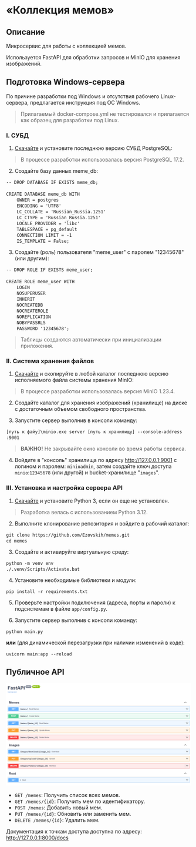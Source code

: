 # «Коллекция мемов»

## Описание
Микросервис для работы с коллекцией мемов.

Используется FastAPI для обработки запросов и MinIO для хранения изображений.

## Подготовка Windows-сервера
По причине разработки под Windows и отсутствия рабочего Linux-сервера, предлагается инструкция под ОС Windows.
> Прилагаемый docker-compose.yml не тестировался и прилагается как образец для разработки под Linux.

### I. СУБД
1. [Скачайте](https://www.enterprisedb.com/downloads/postgres-postgresql-downloads) и установите последнюю версию СУБД PostgreSQL:

> В процессе разработки использовалась версия PostgreSQL 17.2.

2. Создайте базу данных meme_db:
```pgsql
-- DROP DATABASE IF EXISTS meme_db;

CREATE DATABASE meme_db WITH
    OWNER = postgres
    ENCODING = 'UTF8'
    LC_COLLATE = 'Russian_Russia.1251'
    LC_CTYPE = 'Russian_Russia.1251'
    LOCALE_PROVIDER = 'libc'
    TABLESPACE = pg_default
    CONNECTION LIMIT = -1
    IS_TEMPLATE = False;
```
3. Создайте (роль) пользователя "meme_user" с паролем "12345678" (или другим):
```pgsql
-- DROP ROLE IF EXISTS meme_user;

CREATE ROLE meme_user WITH
    LOGIN
    NOSUPERUSER
    INHERIT
    NOCREATEDB
    NOCREATEROLE
    NOREPLICATION
    NOBYPASSRLS
    PASSWORD '12345678';
```
> Таблицы создаются автоматически при инициализации приложения.

### II. Система хранения файлов
1. [Скачайте](https://dl.min.io/server/minio/release/windows-amd64/minio.exe) и скопируйте в любой каталог последнюю версию исполняемого файла системы хранения MinIO:
> В процессе разработки использовалась версия MinIO 1.23.4.

2. Создайте каталог для хранения изображений (хранилище) на диске с достаточным объемом свободного пространства.


3. Запустите сервер выполнив в консоли команду:
```console
[путь к файу]\minio.exe server [путь к хранилищу] --console-address :9001
```
> **ВАЖНО!** Не закрывайте окно консоли во время работы сервиса.
4. Войдите в "консоль" хранилища по адресу http://127.0.0.1:9001 с логином и паролем: `minioadmin`, затем создайте ключ доступа `minio`:`12345678` (или другой) и bucket-хранилище "`images`".

### III. Установка и настройка сервера API
1. [Скачайте](https://www.python.org/downloads/) и установите Python 3, если он еще не установлен.
> Разработка велась с использованием Python 3.12.

2. Выполните клонирование репозитория и войдите в рабочий каталог:
```console
git clone https://github.com/Ezovskih/memes.git
cd memes
```
3. Создайте и активируйте виртуальную среду: 
```console
python -m venv env
./.venv/Scripts/Activate.bat
```
4. Установите необходимые библиотеки и модули:
```console
pip install -r requirements.txt
```
5. Проверьте настройки подключения (адреса, порты и пароли) к подсистемам в файле `app/config.py`.


6. Запустите сервер выполнив с консоли команду: 
```console
python main.py
```

**или** (для динамической перезагрузки при наличии изменений в коде):

```console
uvicorn main:app --reload
```

## Публичное API
![API](/api.png)
- `GET /memes`: Получить список всех мемов.
- `GET /memes/{id}`: Получить мем по идентификатору.
- `POST /memes`: Добавить новый мем.
- `PUT /memes/{id}`: Обновить или заменить мем.
- `DELETE /memes/{id}`: Удалить мем.

Документация к точкам доступа доступна по адресу:
http://127.0.0.1:8000/docs
